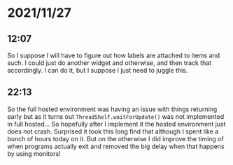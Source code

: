 # 2021/11/27

## 12:07

So I suppose I will have to figure out how labels are attached to items and
such. I could just do another widget and otherwise, and then track that
accordingly. I can do it, but I suppose I just need to juggle this.

## 22:13

So the full hosted environment was having an issue with things returning early
but as it turns out `ThreadShelf.waitForUpdate()` was not implemented in
full hosted... So hopefully after I implement it the hosted environment just
does not crash. Surprised it took this long find that although I spent like
a bunch of hours today on it. But on the otherwise I did improve the timing of
when programs actually exit and removed the big delay when that happens by
using monitors!